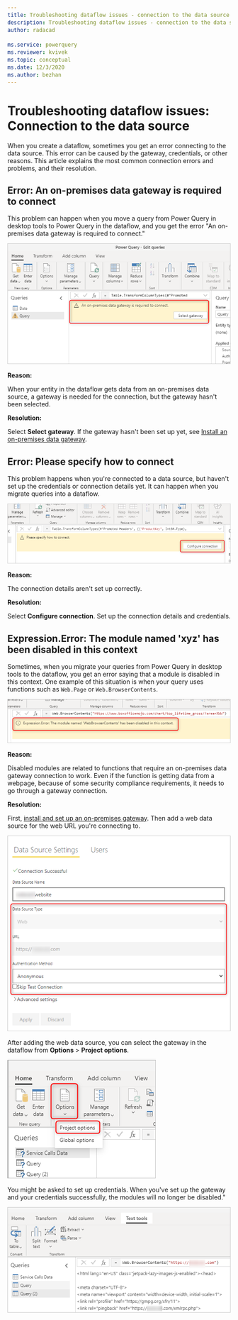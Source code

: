 ```yaml
---
title: Troubleshooting dataflow issues - connection to the data source
description: Troubleshooting dataflow issues - connection to the data source
author: radacad

ms.service: powerquery
ms.reviewer: kvivek
ms.topic: conceptual
ms.date: 12/3/2020
ms.author: bezhan
---
```


# Troubleshooting dataflow issues: Connection to the data source

When you create a dataflow, sometimes you get an error connecting to the data source. This error can be caused by the gateway, credentials, or other reasons. This article explains the most common connection errors and problems, and their resolution.

## Error: An on-premises data gateway is required to connect

This problem can happen when you move a query from Power Query in desktop tools to Power Query in the dataflow, and you get the error "An on-premises data gateway is required to connect."

![Gateway selection error.](media/GatewaySelectError.png)

**Reason:**

When your entity in the dataflow gets data from an on-premises data source, a gateway is needed for the connection, but the gateway hasn't been selected.

**Resolution:**

Select **Select gateway**. If the gateway hasn't been set up yet, see [Install an on-premises data gateway](/data-integration/gateway/service-gateway-install).

## Error: Please specify how to connect

This problem happens when you're connected to a data source, but haven't set up the credentials or connection details yet. It can happen when you migrate queries into a dataflow.

![Configure a connection.](media/ConfigureConnection.png)

**Reason:**

The connection details aren't set up correctly.

**Resolution:**

Select **Configure connection**. Set up the connection details and credentials.

## Expression.Error: The module named 'xyz' has been disabled in this context

Sometimes, when you migrate your queries from Power Query in desktop tools to the dataflow, you get an error saying that a module is disabled in this context. One example of this situation is when your query uses functions such as `Web.Page` or `Web.BrowserContents`.

![Disabled module.](media/DisabledModule.png)

**Reason:**

Disabled modules are related to functions that require an on-premises data gateway connection to work. Even if the function is getting data from a webpage, because of some security compliance requirements, it needs to go through a gateway connection.

**Resolution:**

First, [install and set up an on-premises gateway](/data-integration/gateway/service-gateway-install). Then add a web data source for the web URL you're connecting to.

![Add a web data source.](media/WebDataSourceInGateway.png)

After adding the web data source, you can select the gateway in the dataflow from **Options** > **Project options**.

![Project options in the dataflow.](media/ProjectOptions.png)

You might be asked to set up credentials. When you've set up the gateway and your credentials successfully, the modules will no longer be disabled."

![Disabled functions now working.](media/DisabledFunctionWorkingFine.png)